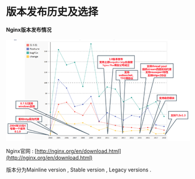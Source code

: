 # 版本发布历史及选择

#### Nginx版本发布情况

![](/assets/banbenfabuqingkuang.png)

Nginx官网 : [http://nginx.org/en/download.html](http://nginx.org/en/download.html)

版本分为Mainline version , Stable version , Legacy versions . 



